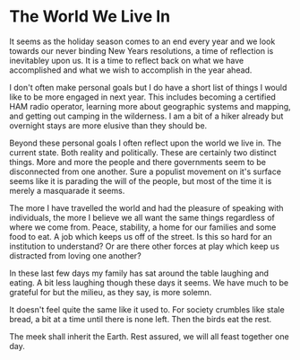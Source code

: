 # The World We Live In

It seems as the holiday season comes to an end every year and we look towards our 
never binding New Years resolutions, a time of reflection is inevitabley upon us.
It is a time to reflect back on what we have accomplished and what we wish to accomplish 
in the year ahead.

I don't often make personal goals but I do have a short list of things I would like to be
more engaged in next year. This includes becoming a certified HAM radio operator, learning
more about geographic systems and mapping, and getting out camping in the wilderness.
I am a bit of a hiker already but overnight stays are more elusive than they should be.

Beyond these personal goals I often reflect upon the world we live in. 
The current state. Both reality and politically.
These are certainly two distinct things.
More and more the people and there governments seem to be disconnected from one another.
Sure a populist movement on it's surface seems like it is parading the will of the people,
but most of the time it is merely a masquarade it seems.

The more I have travelled the world and had the pleasure of speaking with individuals, the more 
I believe we all want the same things regardless of where we come from.
Peace, stability, a home for our families and some food to eat.
A job which keeps us off of the street.
Is this so hard for an institution to understand?
Or are there other forces at play which keep us distracted from loving one another?

In these last few days my family has sat around the table laughing and eating.
A bit less laughing though these days it seems.
We have much to be grateful for but the milieu, as they say, is more solemn.

It doesn't feel quite the same like it used to.
For society crumbles like stale bread, a bit at a time until there is none left.
Then the birds eat the rest.

The meek shall inherit the Earth. Rest assured, we will all feast together one day.
